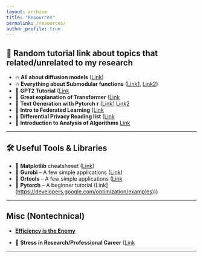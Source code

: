 ```yaml
---
layout: archive
title: "Resources"
permalink: /resources/
author_profile: true
---
```


<!-- ## 📚 Recommended Books & Papers

### 🎓 Machine Learning & Optimization
- 📖 **Convex Optimization** – Boyd & Vandenberghe ([PDF](https://web.stanford.edu/~boyd/cvxbook/))
- 📖 **Pattern Recognition and Machine Learning** – Bishop
- 📄 **Learning to Optimize** – Chen et al. ([Paper](https://arxiv.org/abs/1703.00441))

### 📊 Fairness & Decision-Making
- 📄 **Fairness and Machine Learning: Limitations and Opportunities** – Barocas et al. ([Book](https://fairmlbook.org/))
- 📄 **The Misuse of Statistical Parity in Fair Machine Learning** – Dwork et al.

---

## 🛠️ Useful Tools & Libraries
- 🔹 **CVXPY** – A Python library for convex optimization ([Link](https://www.cvxpy.org/))
- 🔹 **Gurobi** – A powerful optimization solver ([Link](https://www.gurobi.com/))
- 🔹 **PyTorch Lightning** – Scalable deep learning training ([Link](https://www.pytorchlightning.ai/))

--- -->

## 🔗 Random tutorial link about topics that related/unrelated to my research

- 🔥 **All about diffusion models**  ([Link](https://calvinyluo.com/2022/08/26/diffusion-tutorial.html#mjx-eqn%3Aeq%3A132))
- 🔥 **Everything about Submodular functions**  ([Link1](https://arxiv.org/pdf/1111.6453), [Link2](https://people.csail.mit.edu/stefje/fall15/))
- 📑 **GPT2 Tutorial**  ([Link](https://jalammar.github.io/illustrated-gpt2/)
- 📑 **Great explanation of Transformer**  ([Link](https://jalammar.github.io/illustrated-transformer/)
- 📑 **Text Generation with Pytorch r**  ([Link1](https://github.com/falloutdurham/beginners-pytorch-deep-learning/blob/master/chapter9/Chapter9.5.ipynb)  [Link2](https://huggingface.co/blog/how-to-train)
- 📑 **Intro to Federated Learning**  ([Link](https://github.com/ayushm-agrawal/Federated-Learning-Implementations/blob/master/README.md)
- 📑 **Differential Privacy Reading list**  ([Link](https://desfontain.es/blog/differential-privacy-reading-list.html)
-  📑 **Introduction to Analysis of Algorithms** [Link](https://www.cs.cornell.edu/courses/cs6820/2019fa/lectures.html)

---


## 🛠️ Useful Tools & Libraries
- 🔹 **Matplotlib** cheatsheeet ([Link](https://github.com/matplotlib/cheatsheets))
- 🔹 **Gurobi** – A few simple applications
 ([Link](https://www.gurobi.com/resources/functional-code-examples/))
- 🔹 **Ortools** – A few simple applications ([Link](https://github.com/google/or-tools/tree/stable/examples/notebook/examples)
- 🔹 **Pytorch** – A beginner tutorial (Link](https://developers.google.com/optimization/examples)))
--- 



## Misc (Nontechnical)
- **[Efficiency is the Enemy](https://fs.blog/slack/)**

- 📑 **Stress in Research/Professional Career**  ([Link](https://www.theexclusive.org/tag/stress%20in%20research/)
---
<!-- ### 🎓 Machine Learning & Optimization -->

<!-- - 📑 **Google Scholar** – Academic paper search ([Link](https://scholar.google.com/))
- 🎥 **Lecture Videos**:
  - 📺 **Deep Learning Specialization** by Andrew Ng ([Link](https://www.coursera.org/specializations/deep-learning))
  - 📺 **MIT 6.036: Introduction to Machine Learning** ([Link](https://ocw.mit.edu/courses/electrical-engineering-and-computer-science/6-036-introduction-to-machine-learning-fall-2020/))
 -->
<!-- 
## 🔥 Other Interesting Links
- 🧩 **Distill.pub** – A great resource for interactive machine learning explanations ([Link](https://distill.pub/))
- 🔥 **The Gradient** – A publication on AI research ([Link](https://thegradient.pub/))

---

### 💡 Want to Suggest a Resource?
If you have suggestions for useful books, tools, or papers, feel free to reach out via email or open a GitHub issue! -->